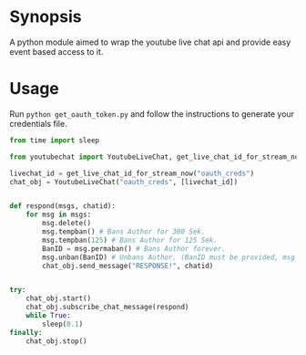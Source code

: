 # Synopsis

A python module aimed to wrap the youtube live chat api and provide easy event based access to it.

# Usage

Run `python get_oauth_token.py` and follow the instructions to generate your credentials file.

```python
from time import sleep

from youtubechat import YoutubeLiveChat, get_live_chat_id_for_stream_now

livechat_id = get_live_chat_id_for_stream_now("oauth_creds")
chat_obj = YoutubeLiveChat("oauth_creds", [livechat_id])


def respond(msgs, chatid):
    for msg in msgs:
        msg.delete()
        msg.tempban() # Bans Author for 300 Sek.
        msg.tempban(125) # Bans Author for 125 Sek.
        BanID = msg.permaban() # Bans Author forever.
        msg.unban(BanID) # Unbans Author. (BanID must be provided, msg is not relevant for this action)
        chat_obj.send_message("RESPONSE!", chatid)


try:
    chat_obj.start()
    chat_obj.subscribe_chat_message(respond)
    while True:
        sleep(0.1)
finally:
    chat_obj.stop()
```

